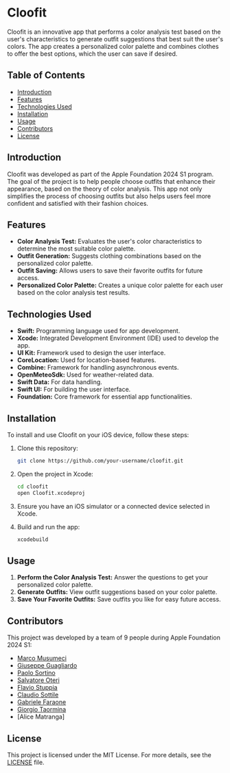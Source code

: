 # Cloofit

Cloofit is an innovative app that performs a color analysis test based on the user's characteristics to generate outfit suggestions that best suit the user's colors. The app creates a personalized color palette and combines clothes to offer the best options, which the user can save if desired.

## Table of Contents

- [Introduction](#introduction)
- [Features](#features)
- [Technologies Used](#technologies-used)
- [Installation](#installation)
- [Usage](#usage)
- [Contributors](#contributors)
- [License](#license)

## Introduction

Cloofit was developed as part of the Apple Foundation 2024 S1 program. The goal of the project is to help people choose outfits that enhance their appearance, based on the theory of color analysis. This app not only simplifies the process of choosing outfits but also helps users feel more confident and satisfied with their fashion choices.

## Features

- **Color Analysis Test:** Evaluates the user's color characteristics to determine the most suitable color palette.
- **Outfit Generation:** Suggests clothing combinations based on the personalized color palette.
- **Outfit Saving:** Allows users to save their favorite outfits for future access.
- **Personalized Color Palette:** Creates a unique color palette for each user based on the color analysis test results.

## Technologies Used

- **Swift:** Programming language used for app development.
- **Xcode:** Integrated Development Environment (IDE) used to develop the app.
- **UI Kit:** Framework used to design the user interface.
- **CoreLocation:** Used for location-based features.
- **Combine:** Framework for handling asynchronous events.
- **OpenMeteoSdk:** Used for weather-related data.
- **Swift Data:** For data handling.
- **Swift UI:** For building the user interface.
- **Foundation:** Core framework for essential app functionalities.

## Installation

To install and use Cloofit on your iOS device, follow these steps:

1. Clone this repository:
    ```sh
    git clone https://github.com/your-username/cloofit.git
    ```

2. Open the project in Xcode:
    ```sh
    cd cloofit
    open Cloofit.xcodeproj
    ```

3. Ensure you have an iOS simulator or a connected device selected in Xcode.

4. Build and run the app:
    ```sh
    xcodebuild
    ```

## Usage

1. **Perform the Color Analysis Test:** Answer the questions to get your personalized color palette.
2. **Generate Outfits:** View outfit suggestions based on your color palette.
3. **Save Your Favorite Outfits:** Save outfits you like for easy future access.

## Contributors

This project was developed by a team of 9 people during Apple Foundation 2024 S1:

- [Marco Musumeci](https://github.com/marcoxmusumeci)
- [Giuseppe Guagliardo](https://github.com/Peppe1221)
- [Paolo Sortino](https://github.com/poolsrt)
- [Salvatore Oteri](https://github.com/Salvuccio03)
- [Flavio Stuppia](https://github.com/notStup)
- [Claudio Sottile](https://github.com/TurboClaudio)
- [Gabriele Faraone](https://github.com/GabryFara)
- [Giorgio Taormina](https://github.com/gio-taor)
- [Alice Matranga]
## License

This project is licensed under the MIT License. For more details, see the [LICENSE](LICENSE) file.
